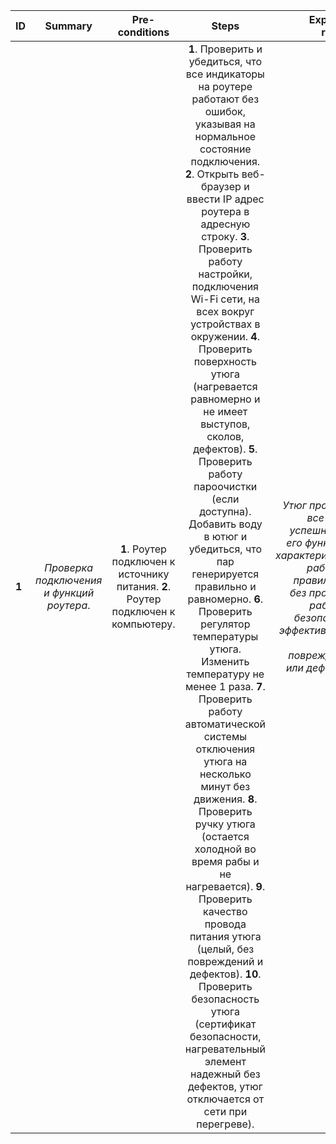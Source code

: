ID | Summary | Pre-conditions | Steps | Expected results
:--|:-------:|:--------------:|:-----:|-----------------:
**1** | *Проверка подключения и функций роутера*. | **1**. Роутер подключен к источнику питания. **2**. Роутер подключен к компьютеру. | **1**. Проверить и убедиться, что все индикаторы на роутере работают без ошибок, указывая на нормальное состояние подключения. **2**. Открыть веб-браузер и ввести IP адрес роутера в адресную строку. **3**. Проверить работу настройки, подключения Wi-Fi сети, на всех вокруг устройствах в  окружении.   **4**. Проверить поверхность утюга (нагревается равномерно и не имеет выступов, сколов, дефектов). **5**. Проверить работу пароочистки (если доступна). Добавить воду в ютюг и убедиться, что пар генерируется правильно и равномерно. **6**. Проверить регулятор температуры утюга. Изменить температуру не менее 1 раза. **7**. Проверить работу автоматической системы отключения утюга на несколько минут без движения.  **8**. Проверить ручку утюга (остается холодной во время рабы и не нагревается). **9**. Проверить качество провода питания утюга (целый, без повреждений и дефектов). **10**. Проверить безопасность утюга (сертификат безопасности, нагревательный элемент надежный без дефектов, утюг отключается от сети при перегреве).   | *Утюг проходит все тесты успешно, все его функции и характеристики работают правильно и без проблем, работает безопасно и эффективно, не имеет повреждений или дефектов*. 
